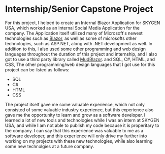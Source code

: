 # Internship/Senior Capstone Project

For this project, I helped to create an Internal Blazor Application for SKYGEN USA, which worked as an Internal Social Media Application for the company. The Application itself utilized many of Microsoft's newest technologies such as [Blazor](https://dotnet.microsoft.com/en-us/apps/aspnet/web-apps/blazor), as well as some of microsofts other technologies, such as ASP.NET, along with .NET development as well. In addition to this, I also used some other programming and web design languages throughout the duration of this project and internship, and I also got to use a third party library called [MudBlazor](https://mudblazor.com/). and SQL, C#, HTML, and CSS, The other programming/web design languages that I got use for this project can be listed as follows:

* SQL
* C#
* HTML
* CSS

The project itself gave me some valuable experience, which not only consisted of some valuable industry experience, but this experience also gave me the opportunity to learn and grow as a software developer. I learned a lot of new tools and technologies while I was an intern at SKYGEN USA, and while I am not able to publish my code because it is properitary to the company. I can say that this experience was valuable to me as a software developer, and this experience will only drive my further into working on my projects with these new technologies, while also learning some new technolgies at a future company. 
